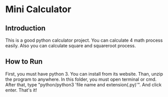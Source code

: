 # Mini Calculator

## Introduction
This is a good python calculator project.
You can calculate 4 math process easily.
Also you can calculate square and squareroot process.

## How to Run
First, you must have python 3. You can install from its website.
Than, unzip the program to anywhere. In this folder, you must open terminal or cmd.
After that, type "python/python3 'file name and extension(.py)'".
And click enter.
That's it!
